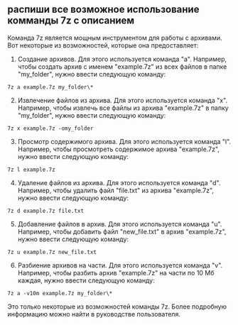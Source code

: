## распиши все возможное использование комманды 7z с описанием

Команда 7z является мощным инструментом для работы с архивами. Вот некоторые из возможностей, которые она предоставляет:

1. Создание архивов. Для этого используется команда "a". Например, чтобы создать архив с именем "example.7z" из всех файлов в папке "my_folder", нужно ввести следующую команду:
```
7z a example.7z my_folder\*
```

2. Извлечение файлов из архива. Для этого используется команда "x". Например, чтобы извлечь все файлы из архива "example.7z" в папку "my_folder", нужно ввести следующую команду:
```
7z x example.7z -omy_folder
```

3. Просмотр содержимого архива. Для этого используется команда "l". Например, чтобы просмотреть содержимое архива "example.7z", нужно ввести следующую команду:
```
7z l example.7z
```

4. Удаление файлов из архива. Для этого используется команда "d". Например, чтобы удалить файл "file.txt" из архива "example.7z", нужно ввести следующую команду:
```
7z d example.7z file.txt
```

5. Добавление файлов в архив. Для этого используется команда "u". Например, чтобы добавить файл "new_file.txt" в архив "example.7z", нужно ввести следующую команду:
```
7z u example.7z new_file.txt
```

6. Разбиение архивов на части. Для этого используется команда "v". Например, чтобы разбить архив "example.7z" на части по 10 Мб каждая, нужно ввести следующую команду:
```
7z a -v10m example.7z my_folder\*
```

Это только некоторые из возможностей команды 7z. Более подробную информацию можно найти в руководстве пользователя.